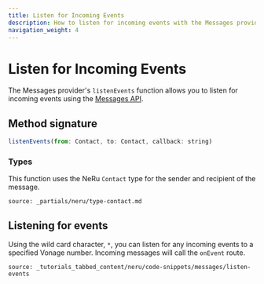 ```yaml
---
title: Listen for Incoming Events
description: How to listen for incoming events with the Messages provider
navigation_weight: 4
---
```


# Listen for Incoming Events

The Messages provider's `listenEvents` function allows you to listen for incoming events using the [Messages API](/messages/overview).

## Method signature
```javascript
listenEvents(from: Contact, to: Contact, callback: string)
```

### Types

This function uses the NeRu `Contact` type for the sender and recipient of the message.

```partial
source: _partials/neru/type-contact.md
```

## Listening for events

Using the wild card character, `*`, you can listen for any incoming events to a specified Vonage number. Incoming messages will call the `onEvent` route.

```tabbed_content
source: _tutorials_tabbed_content/neru/code-snippets/messages/listen-events
```